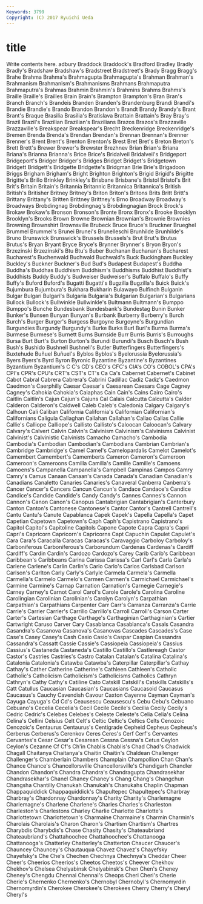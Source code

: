 ```yaml
---
Keywords: 3799 
Copyright: (C) 2017 Ryuichi Ueda
---
```


# title

Write contents here.
adbury
Braddock Braddock's Bradford Bradley Bradly Bradly's Bradshaw Bradshaw's Bradstreet Bradstreet's
Brady Bragg Bragg's Brahe Brahma Brahma's Brahmagupta Brahmagupta's Brahman Brahman's
Brahmanism Brahmanism's Brahmanisms Brahmans Brahmaputra Brahmaputra's Brahmas Brahmin Brahmin's Brahmins
Brahms Brahms's Braille Braille's Brailles Brain Brain's Brampton Brampton's Bran
Bran's Branch Branch's Brandeis Branden Branden's Brandenburg Brandi Brandi's Brandie
Brandie's Brando Brandon Brandon's Brandt Brandy Brandy's Brant Brant's Braque
Brasilia Brasilia's Bratislava Brattain Brattain's Bray Bray's Brazil Brazil's Brazilian
Brazilian's Brazilians Brazos Brazos's Brazzaville Brazzaville's Breakspear Breakspear's Brecht Breckenridge
Breckenridge's Bremen Brenda Brenda's Brendan Brendan's Brennan Brennan's Brenner Brenner's
Brent Brent's Brenton Brenton's Brest Bret Bret's Breton Breton's Brett
Brett's Brewer Brewer's Brewster Brezhnev Brian Brian's Briana Briana's Brianna
Brianna's Brice Brice's Bridalveil Bridalveil's Bridgeport Bridgeport's Bridger Bridger's Bridges
Bridget Bridget's Bridgetown Bridgett Bridgett's Bridgette Bridgette's Bridgman Brie Brie's
Brigadoon Briggs Brigham Brigham's Bright Brighton Brighton's Brigid Brigid's Brigitte
Brigitte's Brillo Brinkley Brinkley's Brisbane Brisbane's Bristol Bristol's Brit Brit's
Britain Britain's Britannia Britannic Britannica Britannica's British British's Britisher Britney
Britney's Briton Briton's Britons Brits Britt Britt's Brittany Brittany's Britten
Brittney Brittney's Brno Broadway Broadway's Broadways Brobdingnag Brobdingnag's Brobdingnagian Brock
Brock's Brokaw Brokaw's Bronson Bronson's Bronte Bronx Bronx's Brooke Brooklyn
Brooklyn's Brooks Brown Browne Brownian Brownian's Brownie Brownies Browning Brownshirt
Brownsville Brubeck Bruce Bruce's Bruckner Brueghel Brummel Brummel's Brunei Brunei's
Brunelleschi Brunhilde Brunhilde's Bruno Brunswick Brunswick's Brussels Brussels's Brut Brut's
Brutus Brutus's Bryan Bryant Bryce Bryce's Brynner Brynner's Bryon Bryon's
Brzezinski Brzezinski's Btu Btu's Buber Buchanan Buchanan's Bucharest Bucharest's Buchenwald
Buchwald Buchwald's Buck Buckingham Buckley Buckley's Buckner Buckner's Bud Bud's
Budapest Budapest's Buddha Buddha's Buddhas Buddhism Buddhism's Buddhisms Buddhist Buddhist's
Buddhists Buddy Buddy's Budweiser Budweiser's Buffalo Buffalo's Buffy Buffy's Buford
Buford's Bugatti Bugatti's Bugzilla Bugzilla's Buick Buick's Bujumbura Bujumbura's Bukhara
Bukharin Bulawayo Bulfinch Bulganin Bulgar Bulgari Bulgari's Bulgaria Bulgaria's Bulgarian
Bulgarian's Bulgarians Bullock Bullock's Bullwinkle Bullwinkle's Bultmann Bultmann's Bumppo Bumppo's
Bunche Bundesbank Bundesbank's Bundestag Bunin Bunker Bunker's Bunsen Bunyan Bunyan's
Burbank Burberry Burberry's Burch Burch's Burger Burger's Burgess Burgoyne Burgoyne's
Burgundian Burgundies Burgundy Burgundy's Burke Burks Burl Burl's Burma Burma's
Burmese Burmese's Burnett Burns Burnside Burr Burris Burris's Burroughs Bursa
Burt Burt's Burton Burton's Burundi Burundi's Busch Busch's Bush Bush's
Bushido Bushnell Bushnell's Butler Butterfingers Butterfingers's Buxtehude Buñuel Buñuel's Byblos
Byblos's Byelorussia Byelorussia's Byers Byers's Byrd Byron Byronic Byzantine Byzantine's
Byzantines Byzantium Byzantium's C C's CD's CEO's CFC's CIA's CO's
COBOL's CPA's CPI's CPR's CPU's CRT's CST's CT's Ca Ca's
Cabernet Cabernet's Cabinet Cabot Cabral Cabrera Cabrera's Cabrini Cadillac Cadiz
Cadiz's Caedmon Caedmon's Caerphilly Caesar Caesar's Caesarean Caesars Cage Cagney
Cagney's Cahokia Cahokia's Caiaphas Cain Cain's Cains Cairo Cairo's Caitlin
Caitlin's Cajun Cajun's Cajuns Cal Calais Calcutta Calcutta's Calder Calderon
Calderon's Caldwell Caleb Caleb's Caledonia Calgary Calgary's Calhoun Cali Caliban
California California's Californian Californian's Californians Caligula Callaghan Callahan Callahan's Callao
Callas Callie Callie's Calliope Calliope's Callisto Callisto's Caloocan Caloocan's Calvary
Calvary's Calvert Calvin Calvin's Calvinism Calvinism's Calvinisms Calvinist Calvinist's Calvinistic
Calvinists Camacho Camacho's Cambodia Cambodia's Cambodian Cambodian's Cambodians Cambrian Cambrian's
Cambridge Cambridge's Camel Camel's Camelopardalis Camelot Camelot's Camembert Camembert's Camemberts
Cameron Cameron's Cameroon Cameroon's Cameroons Camilla Camilla's Camille Camille's Camoens
Camoens's Campanella Campanella's Campbell Campinas Campos Camry Camry's Camus Canaan
Canaan's Canada Canada's Canadian Canadian's Canadians Canaletto Canaries Canaries's Canaveral
Canberra Canberra's Cancer Cancer's Cancers Cancun Cancun's Candace Candace's Candice
Candice's Candide Candide's Candy Candy's Cannes Cannes's Cannon Cannon's Canon
Canon's Canopus Cantabrigian Cantabrigian's Canterbury Canton Canton's Cantonese Cantonese's Cantor
Cantor's Cantrell Cantrell's Cantu Cantu's Canute Capablanca Capek Capek's Capella
Capella's Capet Capetian Capetown Capetown's Caph Caph's Capistrano Capistrano's Capitol
Capitol's Capitoline Capitols Capone Capote Capra Capra's Capri Capri's Capricorn
Capricorn's Capricorns Capt Capuchin Capulet Capulet's Cara Cara's Caracalla Caracas
Caracas's Caravaggio Carboloy Carboloy's Carboniferous Carboniferous's Carborundum Cardenas Cardenas's Cardiff
Cardiff's Cardin Cardin's Cardozo Cardozo's Carey Carib Carib's Caribbean Caribbean's
Caribbeans Carina Carissa Carissa's Carl Carl's Carla Carla's Carlene Carlene's
Carlin Carlin's Carlo Carlo's Carlos Carlsbad Carlson Carlson's Carlton Carly
Carly's Carlyle Carmela Carmela's Carmella Carmella's Carmelo Carmelo's Carmen Carmen's
Carmichael Carmichael's Carmine Carmine's Carnap Carnation Carnation's Carnegie Carnegie's Carney
Carney's Carnot Carol Carol's Carole Carole's Carolina Caroline Carolingian Carolinian
Carolinian's Carolyn Carolyn's Carpathian Carpathian's Carpathians Carpenter Carr Carr's Carranza
Carranza's Carrie Carrie's Carrier Carrier's Carrillo Carrillo's Carroll Carroll's Carson
Carter Carter's Cartesian Carthage Carthage's Carthaginian Carthaginian's Cartier Cartwright Caruso
Carver Cary Casablanca Casablanca's Casals Casandra Casandra's Casanova Casanova's Casanovas
Cascades Cascades's Case Case's Casey Casey's Cash Casio Casio's Caspar
Caspian Cassandra Cassandra's Cassatt Cassie Cassie's Cassiopeia Cassiopeia's Cassius Cassius's
Castaneda Castaneda's Castillo Castillo's Castlereagh Castor Castor's Castries Castries's Castro
Catalan Catalan's Catalina Catalina's Catalonia Catalonia's Catawba Catawba's Caterpillar Caterpillar's
Cathay Cathay's Cather Catherine Catherine's Cathleen Cathleen's Catholic Catholic's Catholicism
Catholicism's Catholicisms Catholics Cathryn Cathryn's Cathy Cathy's Catiline Cato Catskill
Catskill's Catskills Catskills's Catt Catullus Caucasian Caucasian's Caucasians Caucasoid Caucasus
Caucasus's Cauchy Cavendish Cavour Caxton Cayenne Cayman Cayman's Cayuga Cayuga's
Cd Cd's Ceausescu Ceausescu's Cebu Cebu's Cebuano Cebuano's Cecelia Cecelia's
Cecil Cecile Cecile's Cecilia Cecily Cecily's Cedric Cedric's Celebes Celebes's
Celeste Celeste's Celia Celia's Celina Celina's Cellini Celsius Celt Celt's
Celtic Celtic's Celtics Celts Cenozoic Cenozoic's Centaurus Centaurus's Centigrade Cepheid
Cepheus Cepheus's Cerberus Cerberus's Cerenkov Ceres Ceres's Cerf Cerf's Cervantes
Cervantes's Cesar Cesar's Cesarean Cessna Cessna's Cetus Ceylon Ceylon's Cezanne
Cf Cf's Ch'in Chablis Chablis's Chad Chad's Chadwick Chagall Chaitanya
Chaitanya's Chaitin Chaitin's Chaldean Challenger Challenger's Chamberlain Chambers Champlain Champollion
Chan Chan's Chance Chance's Chancellorsville Chancellorsville's Chandigarh Chandler Chandon Chandon's
Chandra Chandra's Chandragupta Chandrasekhar Chandrasekhar's Chanel Chaney Chaney's Chang Chang's
Changchun Changsha Chantilly Chanukah Chanukah's Chanukahs Chaplin Chapman Chappaquiddick Chappaquiddick's
Chapultepec Chapultepec's Charbray Charbray's Chardonnay Chardonnay's Charity Charity's Charlemagne Charlemagne's
Charlene Charlene's Charles Charles's Charleston Charleston's Charlestons Charley Charlie Charlotte
Charlotte's Charlottetown Charlottetown's Charmaine Charmaine's Charmin Charmin's Charolais Charolais's Charon
Charon's Chartism Chartism's Chartres Charybdis Charybdis's Chase Chasity Chasity's Chateaubriand
Chateaubriand's Chattahoochee Chattahoochee's Chattanooga Chattanooga's Chatterley Chatterley's Chatterton Chaucer Chaucer's
Chauncey Chauncey's Chautauqua Chavez Chavez's Chayefsky Chayefsky's Che Che's Chechen
Chechnya Chechnya's Cheddar Cheer Cheer's Cheerios Cheerios's Cheetos Cheetos's Cheever
Chekhov Chekhov's Chelsea Chelyabinsk Chelyabinsk's Chen Chen's Cheney Cheney's Chengdu
Chennai Chennai's Cheops Cheri Cheri's Cherie Cherie's Chernenko Chernenko's Chernobyl
Chernobyl's Chernomyrdin Chernomyrdin's Cherokee Cherokee's Cherokees Cherry Cherry's Cheryl Cheryl's
